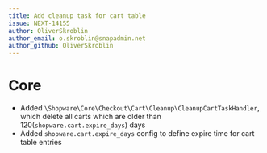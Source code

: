 ```yaml
---
title: Add cleanup task for cart table
issue: NEXT-14155
author: OliverSkroblin
author_email: o.skroblin@snapadmin.net 
author_github: OliverSkroblin
---
```

# Core
* Added `\Shopware\Core\Checkout\Cart\Cleanup\CleanupCartTaskHandler`, which delete all carts which are older than 120(`shopware.cart.expire_days`) days
* Added `shopware.cart.expire_days` config to define expire time for cart table entries
